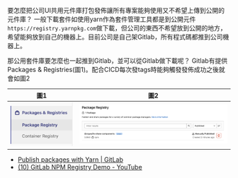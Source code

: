 要怎麼把公司UI共用元件庫打包發佈讓所有專案能夠使用又不希望上傳到公開的元件庫？
一般下載套件如使用yarn作為套件管理工具都是到公開元件`https://registry.yarnpkg.com`做下載，但公司的東西不希望放到公開的地方，希望能夠放到自己的機器上。目前公司是自己架Gitlab，所有程式碼都推到公司機器上。

那公用套件庫要怎麼也一起推到Gitlab，並可以從Gitlab做下載呢？
Gitlab有提供Packages & Registries(圖1)。配合CICD每次發tags時能夠觸發發佈成功之後就會如圖2

|圖1|圖2|
|---|---|
|![Packages & Registries](./registry.png)| ![Packages & Registries](./registry1.png)|

 
 




* [Publish packages with Yarn | GitLab](https://docs.gitlab.com/ee/user/packages/yarn_repository/)
* [(10) GitLab NPM Registry Demo - YouTube](https://www.youtube.com/watch?v=yvLxtkvsFDA)
